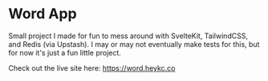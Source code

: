 # Word App

Small project I made for fun to mess around with SvelteKit, TailwindCSS, and Redis (via Upstash). I may or may not eventually make tests for this, but for now it's just a fun little project.

Check out the live site here: https://word.heykc.co
